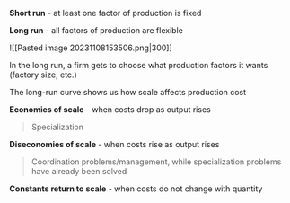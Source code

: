 **Short run** - at least one factor of production is fixed

**Long run** - all factors of production are flexible

![[Pasted image 20231108153506.png|300]]

In the long run, a firm gets to choose what production factors it wants (factory size, etc.)

The long-run curve shows us how scale affects production cost

**Economies of scale** - when costs drop as output rises

> Specialization

**Diseconomies of scale** - when costs rise as output rises

> Coordination problems/management, while specialization problems have already been solved

**Constants return to scale** - when costs do not change with quantity

